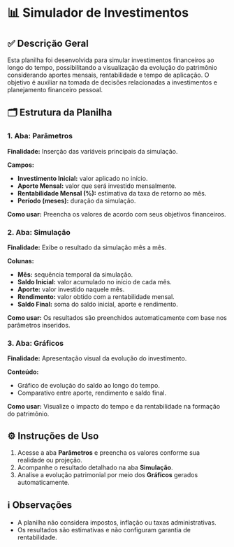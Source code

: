 
# 📊 Simulador de Investimentos

## ✅ Descrição Geral
Esta planilha foi desenvolvida para simular investimentos financeiros ao longo do tempo, possibilitando a visualização da evolução do patrimônio considerando aportes mensais, rentabilidade e tempo de aplicação. O objetivo é auxiliar na tomada de decisões relacionadas a investimentos e planejamento financeiro pessoal.

## 🗂️ Estrutura da Planilha

### 1. Aba: Parâmetros
**Finalidade:** Inserção das variáveis principais da simulação.

**Campos:**
- **Investimento Inicial:** valor aplicado no início.
- **Aporte Mensal:** valor que será investido mensalmente.
- **Rentabilidade Mensal (%):** estimativa da taxa de retorno ao mês.
- **Período (meses):** duração da simulação.

**Como usar:** Preencha os valores de acordo com seus objetivos financeiros.

### 2. Aba: Simulação
**Finalidade:** Exibe o resultado da simulação mês a mês.

**Colunas:**
- **Mês:** sequência temporal da simulação.
- **Saldo Inicial:** valor acumulado no início de cada mês.
- **Aporte:** valor investido naquele mês.
- **Rendimento:** valor obtido com a rentabilidade mensal.
- **Saldo Final:** soma do saldo inicial, aporte e rendimento.

**Como usar:** Os resultados são preenchidos automaticamente com base nos parâmetros inseridos.

### 3. Aba: Gráficos
**Finalidade:** Apresentação visual da evolução do investimento.

**Conteúdo:**
- Gráfico de evolução do saldo ao longo do tempo.
- Comparativo entre aporte, rendimento e saldo final.

**Como usar:** Visualize o impacto do tempo e da rentabilidade na formação do patrimônio.

## ⚙️ Instruções de Uso

1. Acesse a aba **Parâmetros** e preencha os valores conforme sua realidade ou projeção.
2. Acompanhe o resultado detalhado na aba **Simulação**.
3. Analise a evolução patrimonial por meio dos **Gráficos** gerados automaticamente.

## ℹ️ Observações

- A planilha não considera impostos, inflação ou taxas administrativas.
- Os resultados são estimativas e não configuram garantia de rentabilidade.
